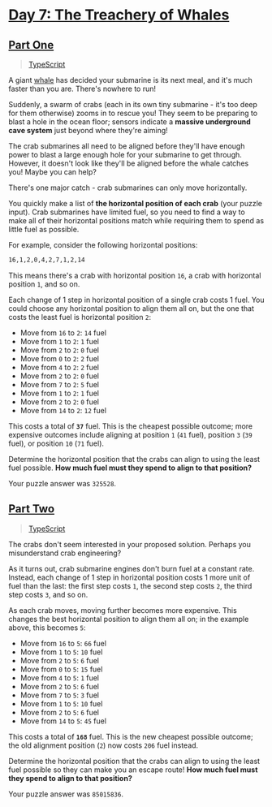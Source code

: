 # [Day 7: The Treachery of Whales](https://adventofcode.com/2021/day/7)

## [Part One](https://adventofcode.com/2021/day/7#part1)

> [TypeScript](/solutions/typescript/2021/07/part_one.ts)

A giant [whale](https://en.wikipedia.org/wiki/Sperm_whale) has decided your
submarine is its next meal, and it's much faster than you are. There's nowhere
to run!

Suddenly, a swarm of crabs (each in its own tiny submarine - it's too deep for
them otherwise) zooms in to rescue you! They seem to be preparing to blast a
hole in the ocean floor; sensors indicate a **massive underground cave system**
just beyond where they're aiming!

The crab submarines all need to be aligned before they'll have enough power to
blast a large enough hole for your submarine to get through. However, it
doesn't look like they'll be aligned before the whale catches you! Maybe you
can help?

There's one major catch - crab submarines can only move horizontally.

You quickly make a list of **the horizontal position of each crab** (your
puzzle input). Crab submarines have limited fuel, so you need to find a way to
make all of their horizontal positions match while requiring them to spend as
little fuel as possible.

For example, consider the following horizontal positions:

```sh
16,1,2,0,4,2,7,1,2,14
```

This means there's a crab with horizontal position `16`, a crab with
horizontal position `1`, and so on.

Each change of 1 step in horizontal position of a single crab costs 1 fuel.
You could choose any horizontal position to align them all on, but the one
that costs the least fuel is horizontal position `2`:

- Move from `16` to `2`: `14` fuel
- Move from `1` to `2`: `1` fuel
- Move from `2` to `2`: `0` fuel
- Move from `0` to `2`: `2` fuel
- Move from `4` to `2`: `2` fuel
- Move from `2` to `2`: `0` fuel
- Move from `7` to `2`: `5` fuel
- Move from `1` to `2`: `1` fuel
- Move from `2` to `2`: `0` fuel
- Move from `14` to `2`: `12` fuel

This costs a total of **`37`** fuel. This is the cheapest possible outcome;
more expensive outcomes include aligning at position `1` (`41` fuel), position
`3` (`39` fuel), or position `10` (`71` fuel).

Determine the horizontal position that the crabs can align to using the least
fuel possible. **How much fuel must they spend to align to that position?**

Your puzzle answer was `325528`.

## [Part Two](https://adventofcode.com/2021/day/7#part2)

> [TypeScript](/solutions/typescript/2021/07/part_two.ts)

The crabs don't seem interested in your proposed solution. Perhaps you
misunderstand crab engineering?

As it turns out, crab submarine engines don't burn fuel at a constant rate.
Instead, each change of 1 step in horizontal position costs 1 more unit of
fuel than the last: the first step costs `1`, the second step costs `2`, the
third step costs `3`, and so on.

As each crab moves, moving further becomes more expensive. This changes the
best horizontal position to align them all on; in the example above, this
becomes `5`:

- Move from `16` to `5`: `66` fuel
- Move from `1` to `5`: `10` fuel
- Move from `2` to `5`: `6` fuel
- Move from `0` to `5`: `15` fuel
- Move from `4` to `5`: `1` fuel
- Move from `2` to `5`: `6` fuel
- Move from `7` to `5`: `3` fuel
- Move from `1` to `5`: `10` fuel
- Move from `2` to `5`: `6` fuel
- Move from `14` to `5`: `45` fuel

This costs a total of **`168`** fuel. This is the new cheapest possible
outcome; the old alignment position (`2`) now costs `206` fuel instead.

Determine the horizontal position that the crabs can align to using the least
fuel possible so they can make you an escape route! **How much fuel must**
**they spend to align to that position?**

Your puzzle answer was `85015836`.

